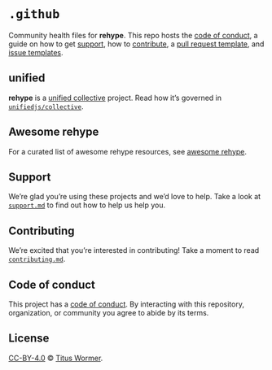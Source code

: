 # `.github`

Community health files for **rehype**.
This repo hosts the [code of conduct][coc], a guide on how to get [support][],
how to [contribute][], a [pull request template][pr], and [issue
templates][issue].

## unified

**rehype** is a [unified collective][unified] project.
Read how it’s governed in [`unifiedjs/collective`][collective].

## Awesome rehype

For a curated list of awesome rehype resources, see [awesome rehype][awesome].

## Support

We’re glad you’re using these projects and we’d love to help.
Take a look at [`support.md`][support] to find out how to help us help you.

## Contributing

We’re excited that you’re interested in contributing!
Take a moment to read [`contributing.md`][contribute].

## Code of conduct

This project has a [code of conduct][coc].
By interacting with this repository, organization, or community you agree to
abide by its terms.

## License

[CC-BY-4.0][license] © [Titus Wormer][author].

<!-- Definitions -->

[license]: https://creativecommons.org/licenses/by/4.0/

[author]: https://wooorm.com

[coc]: code-of-conduct.md

[contribute]: contributing.md

[support]: support.md

[pr]: .github/pull-request-template.md

[issue]: .github/ISSUE_TEMPLATE

[awesome]: https://github.com/rehypejs/awesome-rehype

[unified]: https://github.com/unifiedjs

[collective]: https://github.com/unifiedjs/collective
